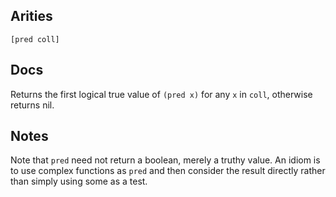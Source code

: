 ## Arities

    [pred coll]

## Docs

Returns the first logical true value of `(pred x)` for any `x` in
`coll`, otherwise returns nil.

## Notes

Note that `pred` need not return a boolean, merely a truthy value. An
idiom is to use complex functions as `pred` and then consider the
result directly rather than simply using some as a test.
